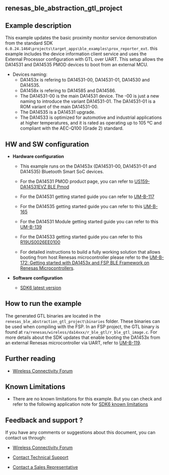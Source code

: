 ## renesas_ble_abstraction_gtl_project

## Example description

This example updates the basic proximity monitor service demonstration from the standard SDK `6.0.24.1464\projects\target_apps\ble_examples\prox_reporter_ext`. this example includes the device information client service and uses the External Processor configuration with GTL over UART. This setup allows the DA14531 and DA14535 PMOD devices to boot from an external MCU.

- Devices naming:
    - DA1453x is refering to DA14531-00, DA14531-01, DA14530 and DA14535.
    - DA1458x is refering to DA14585 and DA14586.
    - The DA14531-00 is the main DA14531 device. The -00 is just a new naming to introduce the variant DA14531-01. The DA14531-01 is a ROM variant of the main DA14531-00.
    - The DA14535 is a DA14531 upgrade.
	- The DA14533 is optimized for automotive and industrial applications at higher temperatures, and it is rated as operating up to 105 ºC and compliant with the AEC-Q100 (Grade 2) standard.

## HW and SW configuration

- **Hardware configuration**
    - This example runs on the DA1453x (DA14531-00, DA14531-01 and DA14535) Bluetooth Smart SoC devices.
    - For the DA14531 PMOD product page, you can refer to [US159-DA14531EVZ BLE Pmod](https://www.renesas.com/us/en/products/wireless-connectivity/bluetooth-low-energy/us159-da14531evz-low-power-bluetooth-pmod-board-renesas-quickconnect-iot)

    - For the DA14531 getting started guide you can refer to [UM-B-117](https://lpccs-docs.renesas.com/UM-B-117-DA14531-Getting-Started-With-The-Pro-Development-Kit/index.html)

    - For the DA14535 getting started guide you can refer to this [UM-B-165](https://lpccs-docs.renesas.com/DA14535/UM-B-165-DA14531-Getting-Started-With-The-Pro-Development-Kit/index.html#device-family-getting-started-with-the-pro-development-kits)

    - For the DA14531 Module getting started guide you can refer to this [UM-B-139](https://lpccs-docs.renesas.com/UM-B-139-Getting-Started-with-DA14531-TINY-Module/index.html)

    - For the DA14533 getting started guide you can refer to this [R19US0026EE0100](https://lpccs-docs.renesas.com/da14533_getting_started_guide/index.html)

    - For detailed instructions to build a fully working solution that allows booting from host Renesas microcontroller please refer to the [UM-B-172: Getting started with DA1453x and FSP BLE Framework on Renesas Microcontrollers](https://lpccs-docs.renesas.com/DA1453x-FSP_BLE_Framework/UM-B-172/index.html).

- **Software configuration**
    - [SDK6 latest version](https://www.renesas.com/sdk6_latest)

## How to run the example

The generated GTL binaries are located in the `renesas_ble_abstraction_gtl_project\binaries` folder. These binaries can be used when compiling with the FSP. In an FSP project, the GTL binary is found at `ra/renesas/wireless/da14xxx/r_ble_gtl/r_ble_gtl_image.c`. For more details about the SDK updates that enable booting the DA1453x from an external Renesas microcontroller via UART, refer to [UM-B-119](https://lpccs-docs.renesas.com/UM-B-119_DA14585-DA14531_SW_Platform_Reference/User_guides/User_guides.html#fsp-attach).

## Further reading

- [Wireless Connectivity Forum](https://lpccs-docs.renesas.com/lpc_docs_index/DA145xx.html)

## Known Limitations

- There are no known limitations for this example. But you can check and refer to the following application note for
[SDK6 known limitations](https://lpccs-docs.renesas.com/sdk6_kll/index.html)

## Feedback and support ?

If you have any comments or suggestions about this document, you can contact us through:

- [Wireless Connectivity Forum](https://community.renesas.com/wireles-connectivity)

- [Contact Technical Support](https://www.renesas.com/eu/en/support?nid=1564826&issue_type=technical)

- [Contact a Sales Representative](https://www.renesas.com/eu/en/buy-sample/locations)

